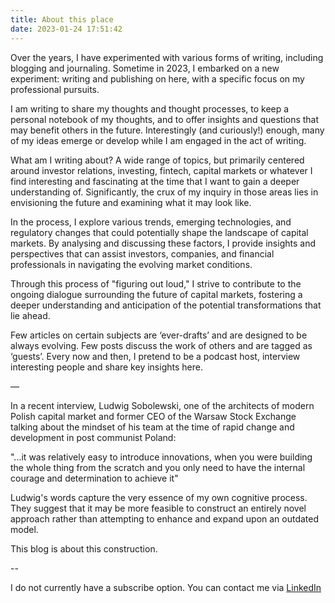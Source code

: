 ```yaml
---
title: About this place
date: 2023-01-24 17:51:42
---
```


Over the years, I have experimented with various forms of writing, including blogging and journaling. Sometime in 2023, I embarked on a new experiment: writing and publishing on here, with a specific focus on my professional pursuits.

I am writing to share my thoughts and thought processes, to keep a personal notebook of my thoughts, and to offer insights and questions that may benefit others in the future. Interestingly (and curiously!) enough, many of my ideas emerge or develop while I am engaged in the act of writing.

What am I writing about? A wide range of topics, but primarily centered around investor relations, investing, fintech, capital markets or whatever I find interesting and fascinating at the time that I want to gain a deeper understanding of. Significantly, the crux of my inquiry in those areas lies in envisioning the future and examining what it may look like.

In the process, I explore various trends, emerging technologies, and regulatory changes that could potentially shape the landscape of capital markets. By analysing and discussing these factors, I provide insights and perspectives that can assist investors, companies, and financial professionals in navigating the evolving market conditions.

Through this process of "figuring out loud," I strive to contribute to the ongoing dialogue surrounding the future of capital markets, fostering a deeper understanding and anticipation of the potential transformations that lie ahead.

Few articles on certain subjects are ‘ever-drafts’ and are designed to be always evolving. Few posts discuss the work of others and are tagged as ‘guests’. Every now and then, I pretend to be a podcast host, interview interesting people and share key insights here.

—

In a recent interview, Ludwig Sobolewski, one of the architects of modern Polish capital market and former CEO of the Warsaw Stock Exchange talking about the mindset of his team at the time of rapid change and development in post communist Poland:

"...it was relatively easy to introduce innovations, when you were building the whole thing from the scratch and you only need to have the internal courage and determination to achieve it"

Ludwig's words capture the very essence of my own cognitive process. They suggest that it may be more feasible to construct an entirely novel approach rather than attempting to enhance and expand upon an outdated model.

This blog is about this construction.

--

I do not currently have a subscribe option. You can contact me via [LinkedIn](https://www.linkedin.com/in/mikechoj/)
